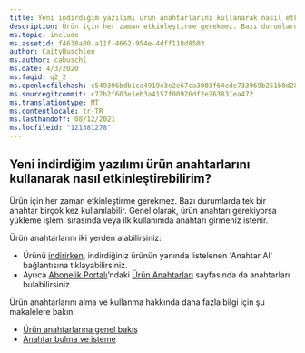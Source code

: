 ```yaml
---
title: Yeni indirdiğim yazılımı ürün anahtarlarını kullanarak nasıl etkinleştirebilirim?
description: Ürün için her zaman etkinleştirme gerekmez. Bazı durumlarda tek bir anahtar birçok kez kullanılabilir. Genel olarak, ürün anahtarı...
ms.topic: include
ms.assetid: f4638a80-a11f-4662-954e-4dff118d8503
author: CaityBuschlen
ms.author: cabuschl
ms.date: 4/3/2020
ms.faqid: q2_2
ms.openlocfilehash: c549396bdb1ca4919e3e2e67ca3003f64ede733969b251b0d28d1851bad81030
ms.sourcegitcommit: c72b2f603e1eb3a4157f00926df2e263831ea472
ms.translationtype: MT
ms.contentlocale: tr-TR
ms.lasthandoff: 08/12/2021
ms.locfileid: "121381278"
---
```

## <a name="how-do-i-activate-the-software-i-just-downloaded-using-product-keys"></a>Yeni indirdiğim yazılımı ürün anahtarlarını kullanarak nasıl etkinleştirebilirim?

Ürün için her zaman etkinleştirme gerekmez. Bazı durumlarda tek bir anahtar birçok kez kullanılabilir. Genel olarak, ürün anahtarı gerekiyorsa yükleme işlemi sırasında veya ilk kullanımda anahtarı girmeniz istenir.

Ürün anahtarlarını iki yerden alabilirsiniz:

- Ürünü [indirirken](https://my.visualstudio.com/downloads), indirdiğiniz ürünün yanında listelenen \'Anahtar Al\' bağlantısına tıklayabilirsiniz.
- Ayrıca [Abonelik Portalı](https://my.visualstudio.com/benefits)’ndaki [Ürün Anahtarları](https://my.visualstudio.com/ProductKeys) sayfasında da anahtarları bulabilirsiniz.

Ürün anahtarlarını alma ve kullanma hakkında daha fazla bilgi için şu makalelere bakın:

- [Ürün anahtarlarına genel bakış](https://docs.microsoft.com/visualstudio/subscriptions/product-keys)
- [Anahtar bulma ve isteme](https://docs.microsoft.com/visualstudio/subscriptions/find-keys)
